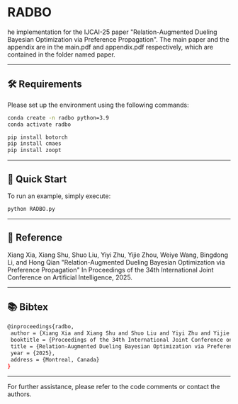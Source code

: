 # RADBO

he implementation for the IJCAI-25 paper "Relation-Augmented Dueling Bayesian Optimization via Preference Propagation". The main paper and the appendix are in the main.pdf and appendix.pdf respectively, which are contained in the folder named paper.

---

## 🛠️ Requirements

Please set up the environment using the following commands:

```bash
conda create -n radbo python=3.9
conda activate radbo

pip install botorch
pip install cmaes
pip install zoopt
```

---

## 🚀 Quick Start

To run an example, simply execute:

```bash
python RADBO.py
```
---

## 📄 Reference

Xiang Xia, Xiang Shu, Shuo Liu, Yiyi Zhu, Yijie Zhou, Weiye Wang, Bingdong Li, and Hong Qian "Relation-Augmented Dueling Bayesian Optimization via Preference Propagation" In Proceedings of the 34th International Joint Conference on Artificial Intelligence, 2025.

---

## 📚 Bibtex

```bash
@inproceedings{radbo,
 author = {Xiang Xia and Xiang Shu and Shuo Liu and Yiyi Zhu and Yijie Zhou and Weiye Wang and Bingdong Li and Hong Qian},
 booktitle = {Proceedings of the 34th International Joint Conference on Artificial Intelligence (IJCAI)},
 title = {Relation-Augmented Dueling Bayesian Optimization via Preference Propagation},
 year = {2025},
 address = {Montreal, Canada}
}
```
---

For further assistance, please refer to the code comments or contact the authors.
